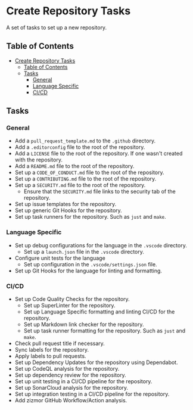 # Create Repository Tasks

A set of tasks to set up a new repository.

## Table of Contents

- [Create Repository Tasks](#create-repository-tasks)
  - [Table of Contents](#table-of-contents)
  - [Tasks](#tasks)
    - [General](#general)
    - [Language Specific](#language-specific)
    - [CI/CD](#cicd)

## Tasks

### General

- Add a `pull_request_template.md` to the `.github` directory.
- Add a `.editorconfig` file to the root of the repository.
- Add a `LICENSE` file to the root of the repository. If one wasn't created with the repository.
- Add a `README.md` file to the root of the repository.
- Set up a `CODE_OF_CONDUCT.md` file to the root of the repository.
- Set up a `CONTRIBUTING.md` file to the root of the repository.
- Set up a `SECURITY.md` file to the root of the repository.
  - Ensure that the `SECURITY.md` file links to the security tab of the repository.
- Set up issue templates for the repository.
- Set up generic Git Hooks for the repository.
- Set up task runners for the repository. Such as `just` and `make`.

### Language Specific

- Set up debug configurations for the language in the `.vscode` directory.
  - Set up a `launch.json` file in the `.vscode` directory.
- Configure unit tests for the language
  - Set up configuration in the `.vscode/settings.json` file.
- Set up Git Hooks for the language for linting and formatting.

### CI/CD

- Set up Code Quality Checks for the repository.
  - Set up SuperLinter for the repository.
  - Set up Language Specific formatting and linting CI/CD for the repository.
  - Set up Markdown link checker for the repository.
  - Set up task runner formatting for the repository. Such as `just` and `make`.
- Check pull request title if necessary.
- Sync labels for the repository.
- Apply labels to pull requests.
- Set up Dependency Updates for the repository using Dependabot.
- Set up CodeQL analysis for the repository.
- Set up dependency review for the repository.
- Set up unit testing in a CI/CD pipeline for the repository.
- Set up SonarCloud analysis for the repository.
- Set up integration testing in a CI/CD pipeline for the repository.
- Add zizmor GitHub Workflow/Action analysis.
